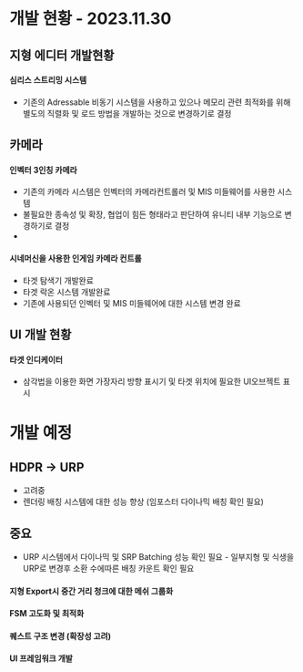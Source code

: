 # 개발 현황 - 2023.11.30

## 지형 에디터 개발현황

#### 심리스 스트리밍 시스템
- 기존의 Adressable 비동기 시스템을 사용하고 있으나 메모리 관련 최적화를 위해 별도의 직렬화 및 로드 방법을 개발하는 것으로 변경하기로 결정

## 카메라

#### 인벡터 3인칭 카메라
- 기존의 카메라 시스템은 인벡터의 카메라컨트롤러 및 MIS 미들웨어를 사용한 시스템
- 불필요한 종속성 및 확장, 협업이 힘든 형태라고 판단하여 유니티 내부 기능으로 변경하기로 결정
- 
#### 시네머신을 사용한 인게임 카메라 컨트롤
- 타겟 탐색기 개발완료
- 타겟 락온 시스템 개발완료
- 기존에 사용되던 인벡터 및 MIS 미들웨어에 대한 시스템 변경 완료

## UI 개발 현황

#### 타겟 인디케이터
- 삼각법을 이용한 화면 가장자리 방향 표시기 및 타겟 위치에 필요한 UI오브젝트 표시


# 개발 예정
## HDPR -> URP
- 고려중
- 렌더링 배칭 시스템에 대한 성능 향상 (임포스터 다이나믹 배칭 확인 필요)
  
## 중요
- URP 시스템에서 다이나믹 및 SRP Batching 성능 확인 필요 - 일부지형 및 식생을 URP로 변경후 소환 수에따른 배칭 카운트 확인 필요

#### 지형 Export시 중간 거리 청크에 대한 메쉬 그룹화
#### FSM 고도화 및 최적화
#### 퀘스트 구조 변경 (확장성 고려)
#### UI 프레임워크 개발


